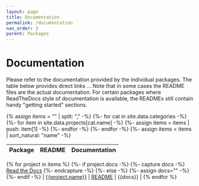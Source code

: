 ```yaml
---
layout: page
title: Documentation
permalink: /documentation
nav_order: 3
parent: Packages
---
```


Documentation
=============

Please refer to the documentation provided by the individual packages.
The table below provides direct links \... Note that in
some cases the README files are the actual documentation. For certain
packages where ReadTheDocs style of documentation is available, the
READMEs still contain handy \"getting started\" sections.

{%  assign items = "" | split: "," -%}
{%- for cat in site.data.categories -%}
{%-   for item in site.data.projects[cat.name] -%}
{%-     assign items = items | push: item[1] -%}
{%-   endfor -%}
{%- endfor -%}
{%- assign items = items | sort_natural: "name" -%}

| Package | README | Documentation |
|---------|--------|---------------|
{% for project in items %}
{%- if project.docs  -%}
{%- capture docs -%} [Read the Docs]({{project.docs}}) {%- endcapture -%}
{%- else -%}
{%- assign docs="" -%}
{%- endif -%}
| [{{project.name}}]({{project.url}}) | [README]({{project.readme}}) | {{docs}} |
{% endfor %}
